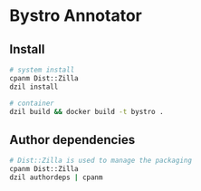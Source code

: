 # Bystro Annotator

## Install

```bash
# system install
cpanm Dist::Zilla
dzil install

# container
dzil build && docker build -t bystro .
```

## Author dependencies

```bash
# Dist::Zilla is used to manage the packaging
cpanm Dist::Zilla
dzil authordeps | cpanm
```
